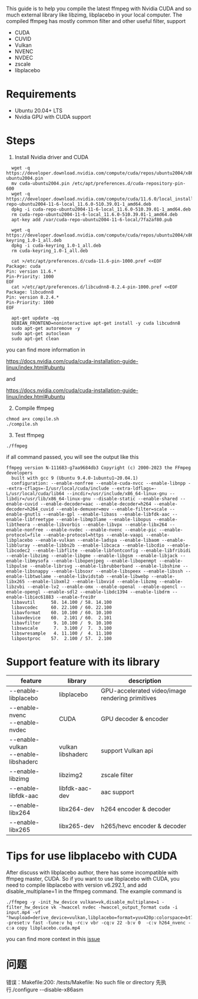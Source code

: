 This guide is to help you compile the latest ffmpeg with Nvidia CUDA and so much external library like libzimg, libplacebo 
in your local computer.
The compiled ffmpeg has mostly common filter and other useful filter, support
- CUDA
- CUVID
- Vulkan
- NVENC
- NVDEC
- zscale
- libplacebo

# Requirements
- Ubuntu 20.04+ LTS
- Nvidia GPU with CUDA support

# Steps
1. Install Nvidia driver and CUDA
```shell
  wget -q https://developer.download.nvidia.com/compute/cuda/repos/ubuntu2004/x86_64/cuda-ubuntu2004.pin
  mv cuda-ubuntu2004.pin /etc/apt/preferences.d/cuda-repository-pin-600
  wget -q https://developer.download.nvidia.com/compute/cuda/11.6.0/local_installers/cuda-repo-ubuntu2004-11-6-local_11.6.0-510.39.01-1_amd64.deb
  dpkg -i cuda-repo-ubuntu2004-11-6-local_11.6.0-510.39.01-1_amd64.deb
  rm cuda-repo-ubuntu2004-11-6-local_11.6.0-510.39.01-1_amd64.deb
  apt-key add /var/cuda-repo-ubuntu2004-11-6-local/7fa2af80.pub

  wget -q https://developer.download.nvidia.com/compute/cuda/repos/ubuntu2004/x86_64/cuda-keyring_1.0-1_all.deb
  dpkg -i cuda-keyring_1.0-1_all.deb
  rm cuda-keyring_1.0-1_all.deb

  cat >/etc/apt/preferences.d/cuda-11.6-pin-1000.pref <<EOF
Package: cuda
Pin: version 11.6.*
Pin-Priority: 1000
EOF
  cat >/etc/apt/preferences.d/libcudnn8-8.2.4-pin-1000.pref <<EOF
Package: libcudnn8
Pin: version 8.2.4.*
Pin-Priority: 1000
EOF

  apt-get update -qq
  DEBIAN_FRONTEND=noninteractive apt-get install -y cuda libcudnn8
  sudo apt-get autoremove -y
  sudo apt-get autoclean
  sudo apt-get clean
```
you can find more information in 

https://docs.nvidia.com/cuda/cuda-installation-guide-linux/index.html#ubuntu 

and 

https://docs.nvidia.com/cuda/cuda-installation-guide-linux/index.html#ubuntu

2. Compile ffmpeg
```shell
chmod a+x compile.sh
./compile.sh
```
3. Test ffmpeg
```shell
./ffmpeg
```
if all command passed, you will see the output like this
```text
ffmpeg version N-111683-g7aa9684db3 Copyright (c) 2000-2023 the FFmpeg developers
  built with gcc 9 (Ubuntu 9.4.0-1ubuntu1~20.04.1)
  configuration: --enable-nonfree --enable-cuda-nvcc --enable-libnpp --extra-cflags=-I/usr/local/cuda/include --extra-ldflags=-L/usr/local/cuda/lib64 --incdir=/usr/include/x86_64-linux-gnu --libdir=/usr/lib/x86_64-linux-gnu --disable-static --enable-shared --enable-cuvid --enable-decoder=aac --enable-decoder=h264 --enable-decoder=h264_cuvid --enable-demuxer=mov --enable-filter=scale --enable-gnutls --enable-gpl --enable-libass --enable-libfdk-aac --enable-libfreetype --enable-libmp3lame --enable-libopus --enable-libtheora --enable-libvorbis --enable-libvpx --enable-libx264 --enable-nonfree --enable-nvdec --enable-nvenc --enable-pic --enable-protocol=file --enable-protocol=https --enable-vaapi --enable-libplacebo --enable-vulkan --enable-ladspa --enable-libaom --enable-libbluray --enable-libbs2b --enable-libcaca --enable-libcdio --enable-libcodec2 --enable-libflite --enable-libfontconfig --enable-libfribidi --enable-libzimg --enable-libgme --enable-libgsm --enable-libjack --enable-libmysofa --enable-libopenjpeg --enable-libopenmpt --enable-libpulse --enable-librsvg --enable-librubberband --enable-libshine --enable-libsnappy --enable-libsoxr --enable-libspeex --enable-libssh --enable-libtwolame --enable-libvidstab --enable-libwebp --enable-libx265 --enable-libxml2 --enable-libxvid --enable-libzmq --enable-libzvbi --enable-lv2 --enable-omx --enable-openal --enable-opencl --enable-opengl --enable-sdl2 --enable-libdc1394 --enable-libdrm --enable-libiec61883 --enable-frei0r
  libavutil      58. 14.100 / 58. 14.100
  libavcodec     60. 22.100 / 60. 22.100
  libavformat    60. 10.100 / 60. 10.100
  libavdevice    60.  2.101 / 60.  2.101
  libavfilter     9. 10.100 /  9. 10.100
  libswscale      7.  3.100 /  7.  3.100
  libswresample   4. 11.100 /  4. 11.100
  libpostproc    57.  2.100 / 57.  2.100
```
# Support feature with its library
| feature                                 | library               | description                                      |
|-----------------------------------------|-----------------------|--------------------------------------------------|
| --enable-libplacebo                     | libplacebo            | GPU-accelerated video/image rendering primitives |
| --enable-nvenc <br/>--enable-nvdec      | CUDA                  | GPU decoder & encoder                            |
| --enable-vulkan<br/>--enable-libshaderc | vulkan<br/>libshaderc | support Vulkan api                               |
| --enable-libzimg                        | libzimg2              | zscale filter                                    |
| --enable-libfdk-aac                     | libfdk-aac-dev        | aac support                                      |
| --enable-libx264                        | libx264-dev           | h264 encoder & decoder                           |
| --enable-libx265                        | libx265-dev           | h265/hevc encoder & decoder                      |

# Tips for use libplacebo with CUDA
After discuss with libplacebo author, there has some incompatible with ffmpeg master, CUDA.
So if you want to use libplacebo with CUDA, you need to compile libplacebo with version v6.292.1,
and add disable_multiplane=1 in the ffmpeg command. The example command is
```shell
./ffmpeg -y -init_hw_device vulkan=vk,disable_multiplane=1 -filter_hw_device vk -hwaccel nvdec -hwaccel_output_format cuda -i input.mp4 -vf "hwupload=derive_device=vulkan,libplacebo=format=yuv420p:colorspace=bt709:color_primaries=bt709:color_trc=bt709,hwupload=derive_device=cuda" -preset:v fast -tune:v hq -rc:v vbr -cq:v 22 -b:v 0  -c:v h264_nvenc -c:a copy libplacebo.cuda.mp4
```
you can find more context in this [issue](https://github.com/haasn/libplacebo/issues/187)

# 问题
错误：Makefile:200: /tests/Makefile: No such file or directory
先执行./configure --disable-x86asm 
